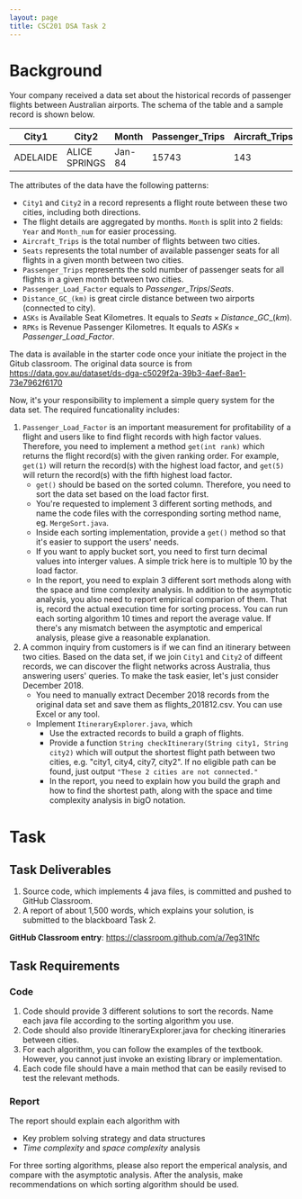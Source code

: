 ```yaml
---
layout: page
title: CSC201 DSA Task 2
---
```


# Background

Your company received a data set about the historical records of passenger flights between Australian airports. The schema of the table and a sample record is shown below.

| City1    | City2         | Month  | Passenger_Trips | Aircraft_Trips | Passenger_Load_Factor | Distance_GC_(km) | RPKs     | ASKs     | Seats | Year | Month_num |
| -------- | ------------- | ------ | --------------- | -------------- | --------------------- | ---------------- | -------- | -------- | ----- | ---- | --------- |
| ADELAIDE | ALICE SPRINGS | Jan-84 | 15743           | 143            | 81.8                  | 1316             | 20717788 | 25327369 | 19246 | 1984 | 1         |

The attributes of the data have the following patterns:

*   `City1` and `City2` in a record represents a flight route between these two cities, including both directions.
*   The flight details are aggregated by months. `Month` is split into 2 fields: `Year` and `Month_num` for easier processing.
*   `Aircraft_Trips` is the total number of flights between two cities.
*   `Seats` represents the total number of available passenger seats for all flights in a given month between two cities.
*   `Passenger_Trips` represents the sold number of passenger seats for all flights in a given month between two cities.
*   `Passenger_Load_Factor` equals to $Passenger\_Trips/Seats$.
*   `Distance_GC_(km)` is great circle distance between two airports (connected to city).
*   `ASKs` is Available Seat Kilometres. It equals to $Seats \times Distance\_GC\_(km)$.
*   `RPKs` is Revenue Passenger Kilometres. It equals to $ASKs \times Passenger\_Load\_Factor$.

The data is available in the starter code once your initiate the project in the Gitub classroom. The original data source is from <https://data.gov.au/dataset/ds-dga-c5029f2a-39b3-4aef-8ae1-73e7962f6170>

Now, it's your responsibility to implement a simple query system for the data set. The required funcationality includes:

1.   `Passenger_Load_Factor` is an important measurement for profitability of a flight and users like to find flight records with high factor values. Therefore, you need to implement a method `get(int rank)` which returns the flight record(s) with the given ranking order. For example, `get(1)` will return the record(s) with the highest load factor, and `get(5)` will return the record(s) with the fifth highest load factor. 
     *   `get()` should be based on the sorted column. Therefore, you need to sort the data set based on the load factor first. 
     *   You're requested to implement 3 different sorting methods, and name the code files with the corresponding sorting method name, eg. `MergeSort.java`. 
     *   Inside each sorting implementation, provide a `get()` method so that it's easier to support the users' needs.
     *   If you want to apply bucket sort, you need to first turn decimal values into interger values. A simple trick here is to multiple 10 by the load factor.
     *   In the report, you need to explain 3 different sort methods along with the space and time complexity analysis. In addition to the asymptotic analysis, you also need to report empirical comparion of them. That is, record the actual execution time for sorting process. You can run each sorting algorithm 10 times and report the average value. If there's any mismatch between the asymptotic and emperical analysis, please give a reasonable explanation.
2.   A common inquiry from customers is if we can find an itinerary between two cities. Based on the data set, if we join `City1` and `City2` of diffeent records, we can discover the flight networks across Australia, thus answering users' queries. To make the task easier, let's just consider December 2018. 
     *   You need to manually extract December 2018 records from the original data set and save them as flights_201812.csv. You can use Excel or any tool.
     *   Implement `ItineraryExplorer.java`, which
         *   Use the extracted records to build a graph of flights.
         *   Provide a function `String checkItinerary(String city1, String city2)` which will output the shortest flight path between two cities, e.g. "city1, city4, city7, city2". If no eligible path can be found, just output `"These 2 cities are not connected."`
         *   In the report, you need to explain how you build the graph and how to find the shortest path, along with the space and time complexity analysis in bigO notation.

# Task

## Task Deliverables

1.   Source code, which implements 4 java files, is committed and pushed to GitHub Classroom.
2.   A report of about 1,500 words, which explains your solution, is submitted to the blackboard Task 2.

**GitHub Classroom entry**: <https://classroom.github.com/a/7eg31Nfc>



## Task Requirements

### Code 

1.   Code should provide 3 different solutions to sort the records. Name each java file according to the sorting algorithm you use. 
2.   Code should also provide ItineraryExplorer.java for checking itineraries between cities.
3.   For each algorithm, you can follow the examples of the textbook. However, you cannot just invoke an existing library or implementation.
4.   Each code file should have a main method that can be easily revised to test the relevant methods.




### Report 

The report should explain each algorithm with

*    Key problem solving strategy and data structures
*   *Time complexity* and *space complexity* analysis

For three sorting algorithms, please also report the emperical analysis, and compare with the asymptotic analysis. After the analysis, make recommendations on which sorting algorithm should be used. 
